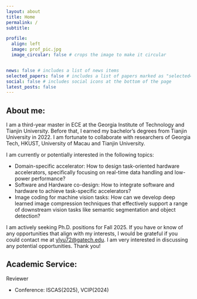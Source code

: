 ```yaml
---
layout: about
title: Home
permalink: /
subtitle: 

profile:
  align: left
  image: prof_pic.jpg
  image_circular: false # crops the image to make it circular


news: false # includes a list of news items
selected_papers: false # includes a list of papers marked as "selected={true}"
social: false # includes social icons at the bottom of the page
latest_posts: false
---
```



## About me: 

I am a third-year master in ECE at the Georgia Institute of Technology and Tianjin University. Before that, I earned my bachelor’s degrees from Tianjin University in 2022. I am fortunate to collaborate with researchers of Georgia Tech, HKUST, University of Macau and Tianjin University. 

I am currently or potentially interested in the following topics:

* Domain-specific accelerator: How to design task-oriented hardware accelerators, specifically focusing on real-time data handling and low-power performance?
* Software and Hardware co-design: How to integrate software and hardware to achieve task-specific accelerators?
* Image coding for machine vision tasks: How can we develop deep learned image compression techniques that effectively support a range of downstream vision tasks like semantic segmentation and object detection?

I am actively seeking Ph.D. positions for Fall 2025. If you have or know of any opportunities that align with my interests, I would be grateful if you could contact me at ylyu72@gatech.edu. I am very interested in discussing any potential opportunities. Thank you!


## Academic Service:

Reviewer

* Conference: ISCAS(2025), VCIP(2024)
